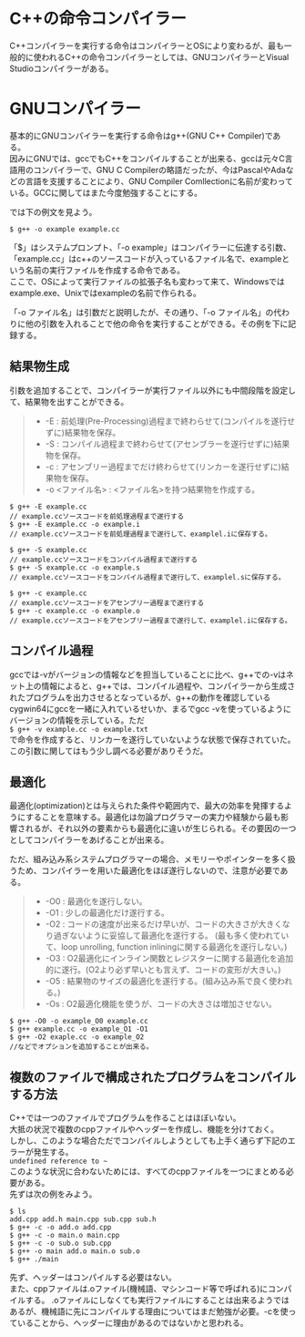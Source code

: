 # C++の命令コンパイラー
C++コンパイラーを実行する命令はコンパイラーとOSにより変わるが、最も一般的に使われるC++の命令コンパイラーとしては、GNUコンパイラーとVisual Studioコンパイラーがある。

# GNUコンパイラー
基本的にGNUコンパイラーを実行する命令はg++(GNU C++ Compiler)である。\
因みにGNUでは、gccでもC++をコンパイルすることが出来る、gccは元々C言語用のコンパイラーで、GNU C Compilerの略語だったが、今はPascalやAdaなどの言語を支援することにより、GNU Compiler Comllectionに名前が変わっている。GCCに関してはまた今度勉強することにする。

では下の例文を見よう。

`$ g++ -o example example.cc`

「$」はシステムプロンプト、「-o example」はコンパイラーに伝達する引数、「example.cc」はc++のソースコードが入っているファイル名で、exampleという名前の実行ファイルを作成する命令である。\
ここで、OSによって実行ファイルの拡張子名も変わって来て、Windowsではexample.exe、Unixではexampleの名前で作られる。

「-o ファイル名」は引数だと説明したが、その通り、「-o ファイル名」の代わりに他の引数を入れることで他の命令を実行することができる。その例を下に記録する。

## 結果物生成
引数を追加することで、コンパイラーが実行ファイル以外にも中間段階を設定して、結果物を出すことができる。
>* -E : 前処理(Pre-Processing)過程まで終わらせて(コンパイルを遂行せずに)結果物を保存。
>* -S : コンパイル過程まで終わらせて(アセンブラーを遂行せずに)結果物を保存。
>* -c : アセンブリー過程までだけ終わらせて(リンカーを遂行せずに)結果物を保存。
>* -o <ファイル名> : <ファイル名>を持つ結果物を作成する。

```
$ g++ -E example.cc
// example.ccソースコードを前処理過程まで遂行する
$ g++ -E example.cc -o example.i
// example.ccソースコードを前処理過程まで遂行して、examplel.iに保存する。

$ g++ -S example.cc
// example.ccソースコードをコンパイル過程まで遂行する
$ g++ -S example.cc -o example.s    
// example.ccソースコードをコンパイル過程まで遂行して、examplel.sに保存する。

$ g++ -c example.cc
// example.ccソースコードをアセンブリー過程まで遂行する
$ g++ -c example.cc -o example.o
// example.ccソースコードをアセンブリー過程まで遂行して、examplel.iに保存する。
```
## コンパイル過程 
gccでは-vがバージョンの情報などを担当していることに比べ、g++での-vはネット上の情報によると、g++では、コンパイル過程や、コンパイラーから生成されたプログラムを出力させるとなっているが、g++の動作を確認しているcygwin64にgccを一緒に入れているせいか、まるでgcc -vを使っているようにバージョンの情報を示している。ただ\
`$ g++ -v example.cc -o example.txt`\
で命令を作成すると、リンカーを遂行していないような状態で保存されていた。\
この引数に関してはもう少し調べる必要がありそうだ。

## 最適化
最適化(optimization)とは与えられた条件や範囲内で、最大の効率を発揮するようにすることを意味する。最適化は勿論プログラマーの実力や経験から最も影響されるが、それ以外の要素からも最適化に違いが生じられる。その要因の一つとしてコンパイラーをあげることが出来る。

ただ、組み込み系システムプログラマーの場合、メモリーやポインターを多く扱うため、コンパイラーを用いた最適化をほぼ遂行しないので、注意が必要である。
>* -O0 : 最適化を遂行しない。
>* -O1 : 少しの最適化だけ遂行する。
>* -O2 : コードの速度が出来るだけ早いが、コードの大きさが大きくなり過ぎないように妥協して最適化を遂行する。
(最も多く使われていて、loop unrolling, function inliningに関する最適化を遂行しない。)
>* -O3 : O2最適化にインライン関数とレジスターに関する最適化を追加的に遂行。(O2より必ず早いとも言えず、コードの変形が大きい。)
>* -O5 : 結果物のサイズの最適化を遂行する。(組み込み系で良く使われる。)
>* -Os : O2最適化機能を使うが、コードの大きさは増加させない。

```
$ g++ -O0 -o example_O0 example.cc
$ g++ example.cc -o example_O1 -O1
$ g++ -O2 exaple.cc -o example_O2
//などでオプションを追加することが出来る。
```
## 複数のファイルで構成されたプログラムをコンパイルする方法
C++では一つのファイルでプログラムを作ることはほぼいない。\
大抵の状況で複数のcppファイルやヘッダーを作成し、機能を分けておく。\
しかし、このような場合ただでコンパイルしようとしても上手く通らず下記のエラーが発生する。\
`undefined reference to ~`\
このような状況に合わないためには、すべてのcppファイルを一つにまとめる必要がある。\
先ずは次の例をみよう。
```
$ ls
add.cpp add.h main.cpp sub.cpp sub.h
$ g++ -c -o add.o add.cpp
$ g++ -c -o main.o main.cpp
$ g++ -c -o sub.o sub.cpp
$ g++ -o main add.o main.o sub.o
$ g++ ./main
```
先ず、ヘッダーはコンパイルする必要はない。\
また、cppファイルは.oファイル(機械語、マシンコード等で呼ばれる)にコンパイルする。
.oファイルにしなくても実行ファイルにすることは出来るようではあるが、機械語に先にコンパイルする理由についてはまだ勉強が必要。-cを使っていることから、ヘッダーに理由があるのではないかと思われる。
